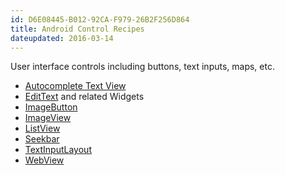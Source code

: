 ```yaml
---
id: D6E08445-B012-92CA-F979-26B2F256D864
title: Android Control Recipes
dateupdated: 2016-03-14
---
```


User interface controls including buttons, text inputs, maps, etc.

-  [Autocomplete Text View](/Recipes/android/controls/autocomplete_text_view) 
-  [EditText](/Recipes/android/controls/edittext) and related Widgets
-  [ImageButton](/Recipes/android/controls/imagebutton)
-  [ImageView](/Recipes/android/controls/imageview)
-  [ListView](/Recipes/android/controls/listview)
-  [Seekbar](/Recipes/android/controls/seekbar)
-  [TextInputLayout](/Recipes/android/controls/textinputlayout)
-  [WebView](/Recipes/android/controls/webview)


